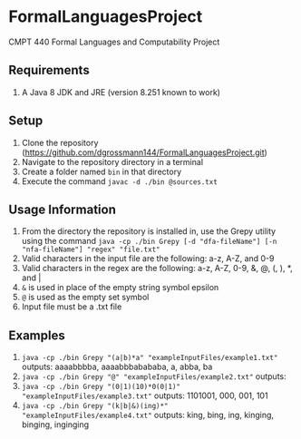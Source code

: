 
# FormalLanguagesProject
CMPT 440 Formal Languages and Computability Project

## Requirements
1. A Java 8 JDK and JRE (version 8.251 known to work)

## Setup
1. Clone the repository (https://github.com/dgrossmann144/FormalLanguagesProject.git)
2. Navigate to the repository directory in a terminal
3. Create a folder named `bin` in that directory
4. Execute the command `javac -d ./bin @sources.txt`

## Usage Information
1. From the directory the repository is installed in, use the Grepy utility using the command `java -cp ./bin Grepy [-d "dfa-fileName"] [-n "nfa-fileName"] "regex" "file.txt"`
2. Valid characters in the input file are the following: a-z, A-Z, and 0-9
3. Valid characters in the regex are the following: a-z, A-Z, 0-9, &, @, (, ), *, and |
4. `&` is used in place of the empty string symbol epsilon
5. `@` is used as the empty set symbol
6. Input file must be a .txt file

## Examples
1. `java -cp ./bin Grepy "(a|b)*a" "exampleInputFiles/example1.txt"` outputs: aaaabbbba, aaaabbbabababa, a, abba, ba
2. `java -cp ./bin Grepy "@" "exampleInputFiles/example2.txt"` outputs: 
3. `java -cp ./bin Grepy "(0|1)(10)*0(0|1)" "exampleInputFiles/example3.txt"` outputs: 1101001, 000, 001, 101
4. `java -cp ./bin Grepy "(k|b|&)(ing)*" "exampleInputFiles/example4.txt"` outputs: king, bing, ing, kinging, binging, inginging
